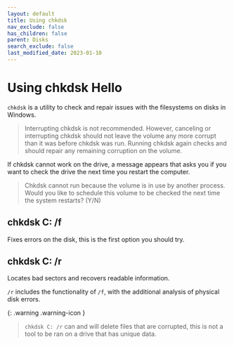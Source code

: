 ```yaml
---
layout: default
title: Using chkdsk
nav_exclude: false
has_children: false
parent: Disks
search_exclude: false
last_modified_date: 2023-01-10
---
```

# Using chkdsk Hello
`chkdsk` is a utility to check and repair issues with the filesystems on disks in Windows. 

> Interrupting chkdsk is not recommended. However, canceling or interrupting chkdsk should not leave the volume any more corrupt than it was before chkdsk was run. Running chkdsk again checks and should repair any remaining corruption on the volume.

If chkdsk cannot work on the drive, a message appears that asks you if you want to check the drive the next time you restart the computer.

> Chkdsk cannot run because the volume is in use by another process. Would you like to schedule this volume to be checked the next time the system restarts? (Y/N)

## chkdsk C: /f
Fixes errors on the disk, this is the first option you should try.

## chkdsk C: /r
Locates bad sectors and recovers readable information.

`/r` includes the functionality of `/f`, with the additional analysis of physical disk errors.

{: .warning .warning-icon }
>`chkdsk C: /r` can and will delete files that are corrupted, this is not a tool to be ran on a drive that has unique data.

